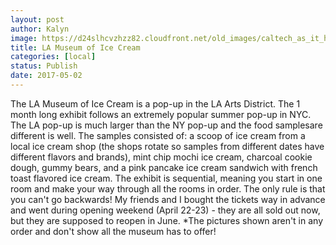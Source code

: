 ```yaml
---
layout: post
author: Kalyn
image: https://d24slhcvzhzz82.cloudfront.net/old_images/caltech_as_it_happens/6a0105349b8251970b01b8d27be889970c.jpg
title: LA Museum of Ice Cream
categories: [local]
status: Publish
date: 2017-05-02
---
```


The LA Museum of Ice Cream is a pop-up in the LA Arts District. The 1 month long exhibit follows an extremely popular summer pop-up in NYC. The LA pop-up is much larger than the NY pop-up and the food samplesare different is well. The samples consisted of: a scoop of ice cream from a local ice cream shop (the shops rotate so samples from different dates have different flavors and brands), mint chip mochi ice cream, charcoal cookie dough, gummy bears, and a pink pancake ice cream sandwich with french toast flavored ice cream. The exhibit is sequential, meaning you start in one room and make your way through all the rooms in order. The only rule is that you can't go backwards! My friends and I bought the tickets way in advance and went during opening weekend (April 22-23) - they are all sold out now, but they are supposed to reopen in June. *The pictures shown aren't in any order and don't show all the museum has to offer!
